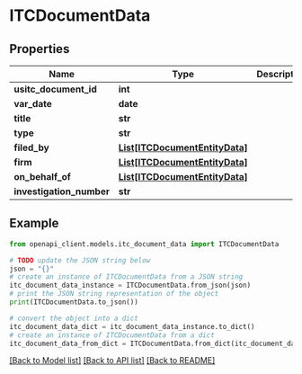 # ITCDocumentData


## Properties

Name | Type | Description | Notes
------------ | ------------- | ------------- | -------------
**usitc_document_id** | **int** |  | 
**var_date** | **date** |  | 
**title** | **str** |  | 
**type** | **str** |  | 
**filed_by** | [**List[ITCDocumentEntityData]**](ITCDocumentEntityData.md) |  | 
**firm** | [**List[ITCDocumentEntityData]**](ITCDocumentEntityData.md) |  | 
**on_behalf_of** | [**List[ITCDocumentEntityData]**](ITCDocumentEntityData.md) |  | 
**investigation_number** | **str** |  | 

## Example

```python
from openapi_client.models.itc_document_data import ITCDocumentData

# TODO update the JSON string below
json = "{}"
# create an instance of ITCDocumentData from a JSON string
itc_document_data_instance = ITCDocumentData.from_json(json)
# print the JSON string representation of the object
print(ITCDocumentData.to_json())

# convert the object into a dict
itc_document_data_dict = itc_document_data_instance.to_dict()
# create an instance of ITCDocumentData from a dict
itc_document_data_from_dict = ITCDocumentData.from_dict(itc_document_data_dict)
```
[[Back to Model list]](../README.md#documentation-for-models) [[Back to API list]](../README.md#documentation-for-api-endpoints) [[Back to README]](../README.md)


